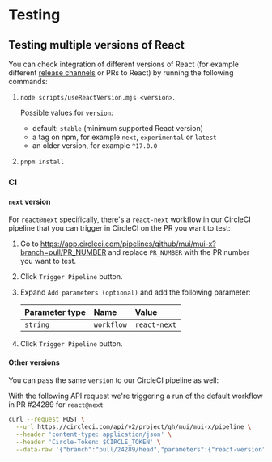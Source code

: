 # Testing

## Testing multiple versions of React

You can check integration of different versions of React (for example different [release channels](https://react.dev/community/versioning-policy) or PRs to React) by running the following commands:

1. `node scripts/useReactVersion.mjs <version>`.

   Possible values for `version`:

   - default: `stable` (minimum supported React version)
   - a tag on npm, for example `next`, `experimental` or `latest`
   - an older version, for example `^17.0.0`

2. `pnpm install`

### CI

#### `next` version

For `react@next` specifically, there's a `react-next` workflow in our CircleCI pipeline that you can trigger in CircleCI on the PR you want to test:

1. Go to https://app.circleci.com/pipelines/github/mui/mui-x?branch=pull/PR_NUMBER and replace `PR_NUMBER` with the PR number you want to test.
2. Click `Trigger Pipeline` button.
3. Expand `Add parameters (optional)` and add the following parameter:

   | Parameter type | Name       | Value        |
   | :------------- | :--------- | :----------- |
   | `string`       | `workflow` | `react-next` |

4. Click `Trigger Pipeline` button.

#### Other versions

You can pass the same `version` to our CircleCI pipeline as well:

With the following API request we're triggering a run of the default workflow in
PR #24289 for `react@next`

```bash
curl --request POST \
  --url https://circleci.com/api/v2/project/gh/mui/mui-x/pipeline \
  --header 'content-type: application/json' \
  --header 'Circle-Token: $CIRCLE_TOKEN' \
  --data-raw '{"branch":"pull/24289/head","parameters":{"react-version":"next"}}'
```
